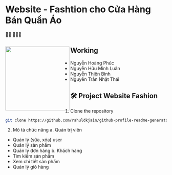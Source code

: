 # Website - Fashtion cho Cửa Hàng Bán Quần Áo
👋🏾 👩🏾‍💻

## Working <a href="https://github.com/paulnguyen-mn"><img align="left" width="auto" height="200" src="https://res.cloudinary.com/easy-frontend/image/upload/v1598840300/blog/programming_hgngx9.png"></a>
- Nguyễn Hoàng Phúc
- Nguyễn Hữu Minh Luân
- Nguyễn Thiện Bình
- Nguyễn Trần Nhật Thái
##

## 🛠️ Project Website Fashion
1. Clone the repository
```bash
git clone https://github.com/rahuldkjain/github-profile-readme-generator.git
```

2. Mô tả chức năng
a. Quản trị viên
- Quản lý (sửa, xóa) user
- Quản lý sản phẩm
- Quản lý đơn hàng
b. Khách hàng
- Tìm kiếm sản phẩm
- Xem chi tiết sản phẩm
- Quản lý giỏ hàng

